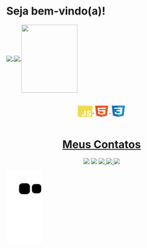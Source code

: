 <h1> Seja bem-vindo(a)! </h1>

<div>
<a href="https://github.com/luciana-maria">
<img height="180em"   align="center" src="https://github-readme-stats.vercel.app/api?username=luciana-maria&show_icons=true&theme=react&include_all_commits=true&count_private=true"/>
<img height="180em"  align="center" src="https://github-readme-stats.vercel.app/api/top-langs/?username=luciana-maria&layout=compact&langs_count=7&theme=react" />

<img align="center" width="148" height="180" src="https://media1.tenor.com/images/68e8337fb4eb7e40645d832c64762a8b/tenor.gif?itemid=19443613">
</div>
<br>
<div  align="center">
<div style="display: inline_block"><br>
<img align="center" alt="Rafa-Js" height="30" width="40" src="https://raw.githubusercontent.com/devicons/devicon/master/icons/javascript/javascript-plain.svg">
<img align="center" alt="HTML" height="30" width="40" src="https://raw.githubusercontent.com/devicons/devicon/master/icons/html5/html5-original.svg">
<img align="center" alt="CSS" height="30" width="40" src="https://raw.githubusercontent.com/devicons/devicon/master/icons/css3/css3-original.svg">

</div>
<br>
  <h1> Meus Contatos</h1>
<a href="https://www.instagram.com/invites/contact/?i=17p7mhjjhms16&utm_content=2pxrn6z" target="_blank"><img src="https://img.shields.io/badge/-Instagram-%23E4405F?style=for-the-badge&logo=instagram&logoColor=white" target="_blank"></a>
<a href="https://www.linkedin.com/in/luciana-santos-maria/" target="_blank"><img src="https://img.shields.io/badge/-LinkedIn-%230077B5?style=for-the-badge&logo=linkedin&logoColor=white" target="_blank"></a>
<a href="https://wa.me/5541992298428" target="_blank">
<img src="https://img.shields.io/badge/WhatsApp-25D366?style=for-the-badge&logo=whatsapp&logoColor=white" target="_blank">
</a>
<a href="https://discord.gg/lucianamaria#9911" target="_blank">
<img src="https://img.shields.io/badge/Discord-7289DA?style=for-the-badge&logo=discord&logoColor=white" target="_blank">
</a>
<a [href="mailto:lucianamaria1984santos@gmail.com](mailto:href=%22mailto:lucianamaria1984santos@gmail.com)">
<img src="https://img.shields.io/badge/-Gmail-%23333?style=for-the-badge&logo=gmail&logoColor=white" target="_blank">
</a>
</div>
  
  ![snake gif](https://github.com/Luciana-Maria/Luciana-Maria/blob/output/github-contribution-grid-snake.svg)
